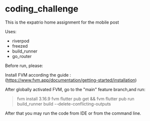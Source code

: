# coding_challenge
This is the expatrio home assignment for the mobile post

Uses: 
 - riverpod
 - freezed
 - build_runner
 - go_router


Before run, please: 

Install FVM according the guide : 
(https://www.fvm.app/documentation/getting-started/installation)

After globally activated FVM, go to the "main" feature branch,and run:

> fvm install 3.16.9
> fvm flutter pub get && fvm flutter pub run build_runner build --delete-conflicting-outputs

After that you may run the code from IDE or from the command line.
